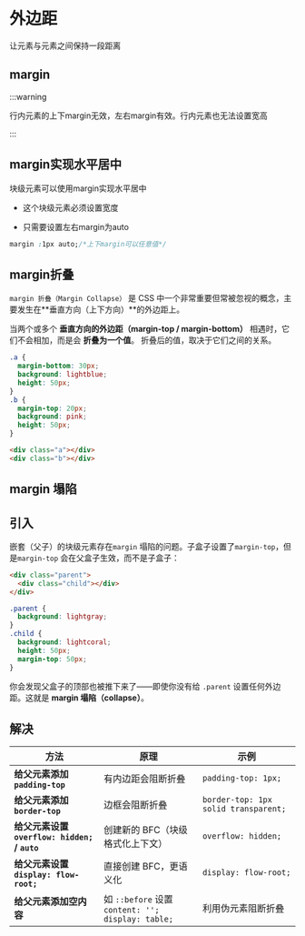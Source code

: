# 外边距

让元素与元素之间保持一段距离

## margin

:::warning

行内元素的上下margin无效，左右margin有效。行内元素也无法设置宽高

:::



## margin实现水平居中

块级元素可以使用margin实现水平居中

- 这个块级元素必须设置宽度

- 只需要设置左右margin为auto

```css
margin :1px auto;/*上下margin可以任意值*/
```



## margin折叠

`margin 折叠（Margin Collapse）` 是 CSS 中一个非常重要但常被忽视的概念，主要发生在**垂直方向（上下方向）**的外边距上。

当两个或多个 **垂直方向的外边距（margin-top / margin-bottom）** 相遇时，它们不会相加，而是会 **折叠为一个值**。
 折叠后的值，取决于它们之间的关系。

```css
.a {
  margin-bottom: 30px;
  background: lightblue;
  height: 50px;
}
.b {
  margin-top: 20px;
  background: pink;
  height: 50px;
}

```

```html
<div class="a"></div>
<div class="b"></div>

```



## margin 塌陷

## 引入

嵌套（父子）的块级元素存在`margin` 塌陷的问题。子盒子设置了`margin-top`，但是`margin-top` 会在父盒子生效，而不是子盒子：

```html
<div class="parent">
  <div class="child"></div>
</div>

```

```css
.parent {
  background: lightgray;
}
.child {
  background: lightcoral;
  height: 50px;
  margin-top: 50px;
}
```

你会发现父盒子的顶部也被推下来了——即使你没有给 `.parent` 设置任何外边距。这就是 **margin 塌陷（collapse）**。



## 解决

| 方法                                          | 原理                                              | 示例                                 |
| --------------------------------------------- | ------------------------------------------------- | ------------------------------------ |
| **给父元素添加 `padding-top`**                | 有内边距会阻断折叠                                | `padding-top: 1px;`                  |
| **给父元素添加 `border-top`**                 | 边框会阻断折叠                                    | `border-top: 1px solid transparent;` |
| **给父元素设置 `overflow: hidden;` / `auto`** | 创建新的 BFC（块级格式化上下文）                  | `overflow: hidden;`                  |
| **给父元素设置 `display: flow-root;`**        | 直接创建 BFC，更语义化                            | `display: flow-root;`                |
| **给父元素添加空内容**                        | 如 `::before` 设置 `content: ''; display: table;` | 利用伪元素阻断折叠                   |
